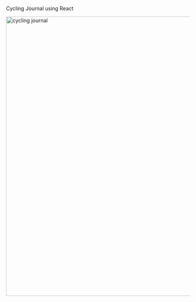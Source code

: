 Cycling Journal using React

<img width="765" alt="cycling journal" src="https://github.com/rosannafaye/Cycle-Journal/assets/92725771/47f6951d-2105-4042-a2cf-e6e97e6049cb">

